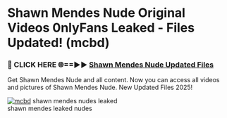 # Shawn Mendes Nude Original Videos 0nlyFans Leaked - Files Updated! (mcbd)

<h3>🔴 CLICK HERE 🌐==►► <a href="https://tinyurl.com/52m3yx9h" rel="nofollow">Shawn Mendes Nude Updated Files</a></h3>

Get Shawn Mendes Nude and all content. Now you can access all videos and pictures of Shawn Mendes Nude. New Updated Files 2025!

[![mcbd](https://i.imgur.com/TnHtlc8.gif)](https://tinyurl.com/52m3yx9h)
shawn mendes nudes leaked<br>
shawn mendes leaked nudes